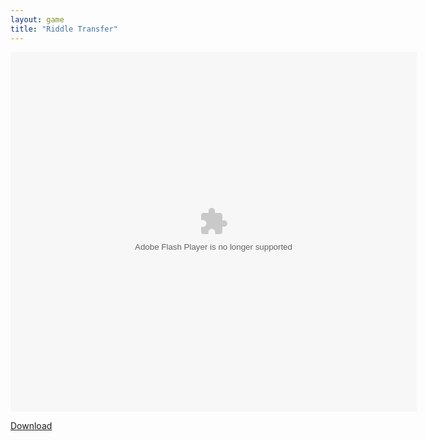 ```yaml
---
layout: game
title: "Riddle Transfer"
---
```

<div class="row justify-content-md-center">
    <div class="col">
        <object width="100" height="100">
            <embed src="Riddle_Transfer.swf" flashvars="" base="" quality="high" allowscriptaccess="always" allowfullscreen="true" bgcolor="" wmode="window" width="650" height="575" type="application/x-shockwave-flash" pluginspage="http://www.macromedia.com/go/getflashplayer">
        </object>
    </div>
</div>

<a href="Riddle_Transfer.swf" download class="btn btn-outline-dark">Download</a>

